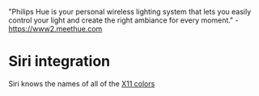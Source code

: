 "Philips Hue is your personal wireless lighting system that lets you easily control your light and create the right ambiance for every moment." - <https://www2.meethue.com>

# Siri integration

Siri knows the names of all of the [X11 colors](https://en.wikipedia.org/wiki/X11_color_names#Color_name_chart)
